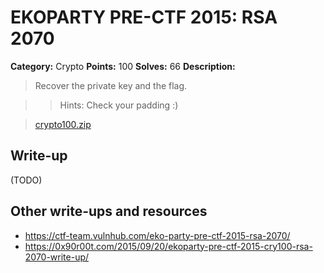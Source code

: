 # EKOPARTY PRE-CTF 2015: RSA 2070

**Category:** Crypto
**Points:** 100
**Solves:** 66
**Description:**

> Recover the private key and the flag.

>> Hints: Check your padding :)

>[crypto100.zip](crypto100.zip)

## Write-up

(TODO)

## Other write-ups and resources

* <https://ctf-team.vulnhub.com/eko-party-pre-ctf-2015-rsa-2070/>
* <https://0x90r00t.com/2015/09/20/ekoparty-pre-ctf-2015-cry100-rsa-2070-write-up/>
